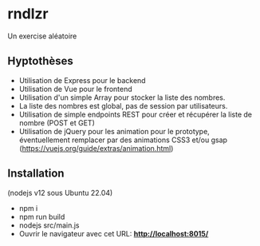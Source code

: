 # rndlzr
Un exercise aléatoire

## Hyptothèses
* Utilisation de Express pour le backend
* Utilisation de Vue pour le frontend
* Utilisation d'un simple Array pour stocker la liste des nombres.
* La liste des nombres est global, pas de session par utilisateurs.
* Utilisation de simple endpoints REST pour créer et récupérer la liste de nombre (POST et GET)
* Utilisation de jQuery pour les animation pour le prototype, éventuellement remplacer par des animations CSS3 et/ou gsap (https://vuejs.org/guide/extras/animation.html)

## Installation

(nodejs v12 sous Ubuntu 22.04)

* npm i
* npm run build
* nodejs src/main.js
* Ouvrir le navigateur avec cet URL: **[http://localhost:8015/](http://localhost:8015/)** 
